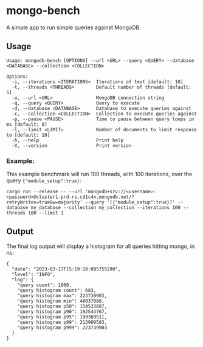 # mongo-bench

A simple app to run simple queries against MongoDB.


## Usage
```
Usage: mongodb-bench [OPTIONS] --url <URL> --query <QUERY> --database <DATABASE> --collection <COLLECTION>

Options:
  -i, --iterations <ITERATIONS>  Iterations of test [default: 10]
  -t, --threads <THREADS>        Default number of threads [default: 5]
  -u, --url <URL>                MongoDB connection string
  -q, --query <QUERY>            Query to execute
  -d, --database <DATABASE>      Database to execute queries against
  -c, --collection <COLLECTION>  Collection to execute queries against
  -p, --pause <PAUSE>            Time to pause between query loops in ms [default: 0]
  -l, --limit <LIMIT>            Number of documents to limit response to [default: 10]
  -h, --help                     Print help
  -V, --version                  Print version
  ````

### Example: 

This example benchmark will run 100 threads, with 100 iterations, over the query `{"module_setup":true}`:

```
cargo run --release -- --url 'mongodb+srv://<username>:<password>@cluster1-prd-rs.cd1c4x.mongodb.net/?retryWrites=true&w=majority' --query '[{"module_setup":true}]' --database my_database --collection my_collection --iterations 100 --threads 100 --limit 1
```

## Output

The final log output will display a histogram for all queries hitting mongo, in ns:
```
{
  "date": "2023-03-17T15:19:18:095755290",
  "level": "INFO",
  "log": {
    "query count": 1000,
    "query histogram count": 683,
    "query histogram max": 223739903,
    "query histogram min": 48037888,
    "query histogram p50": 154533887,
    "query histogram p90": 192544767,
    "query histogram p95": 199360511,
    "query histogram p99": 213909503,
    "query histogram p999": 223739903
  }
}
```

